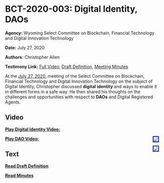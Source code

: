 # BCT-2020-003: Digital Identity, DAOs

**Agency:** Wyoming Select Committee on Blockchain, Financial Technology and Digital Innovation Technology

**Date:** July 27, 2020

**Authors:** Christopher Allen

**Testimony Link:** [Full Video](https://www.youtube.com/watch?v=ASWzQoLqvWg), [Draft Definition](https://web.wyoleg.gov/LsoService/api/File/GetFile/606e71bf-f27d-49b7-8fed-77c48b43f6ae), [Meeting Minutes](https://wyoleg.gov/InterimCommittee/2020/S19-20200727MeetingMinutes.pdf)

At the [July 27, 2020](https://wyoleg.gov/InterimCommittee/2020/S19-20200727MeetingMinutes.pdf), meeting of the Select Committee on Blockchain, Financial Technology and Digital Innovation Technology on the subject of Digital Identity, Christopher discussed **digital identity** and ways to enable it in different forms in a safe way. He then shared his thoughts on the challenges and opportunities with respect to **DAOs** and Digital Registered Agents.

## Video

<a href="https://www.youtube.com/watch?v=ASWzQoLqvWg&t=145s"><b>Play Digital Identity Video:</b></a>

<a href="https://www.youtube.com/watch?v=ASWzQoLqvWg&t=145s"><img src="https://img.youtube.com/vi/ASWzQoLqvWg/hqdefault.jpg" style="float: right; border: 2px solid blue"></a>

<a href="https://www.youtube.com/watch?v=ASWzQoLqvWg&t=7490s"><b>Play DAO Video:</b></a>

<a href="https://www.youtube.com/watch?v=ASWzQoLqvWg&t=7490s"><img src="https://img.youtube.com/vi/ASWzQoLqvWg/hqdefault.jpg" style="float: right; border: 2px solid blue"></a>

## Text

<a href="https://web.wyoleg.gov/LsoService/api/File/GetFile/606e71bf-f27d-49b7-8fed-77c48b43f6ae"><b>Read Draft Definition</b></a>

<a href="https://wyoleg.gov/InterimCommittee/2020/S19-20200727MeetingMinutes.pdf"><b>Read Minutes</b></a>

